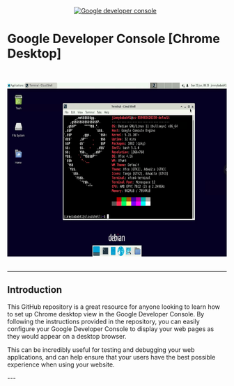 <p align="center">
<a href="https://console.cloud.google.com/" target="_blank" rel="noreferrer"><img src="https://i.ibb.co/hVbq7bF/unnamed.png" width="50" height="50" alt="Google developer console" /></a> &nbsp;
<a><h1>Google Developer Console [Chrome Desktop]</h1></a> &nbsp;
</p>

<p align="center">
<a href="https://console.cloud.google.com/" target="_blank" rel="noreferrer"><img src="https://github.com/abdimk/Google-dev-VNC/blob/7090283e25728be63398f52ed09b43ed5380af1e/images/desktop.png" width="600" height="400" alt="Google developer console" /></a> &nbsp;
</p>

---
## Introduction
<p>  This GitHub repository is a great resource for anyone looking to learn how to set up Chrome desktop view in the Google Developer Console. By following the instructions provided in the repository, you can easily configure your Google Developer Console to display your web pages as they would appear on a desktop browser. </p>

<p>This can be incredibly useful for testing and debugging your web applications, and can help ensure that your users have the best possible experience when using your website.</p>
---
